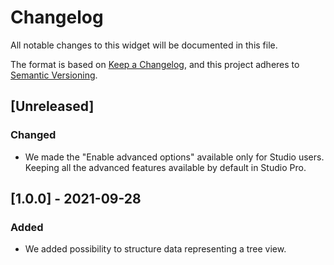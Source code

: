 # Changelog
All notable changes to this widget will be documented in this file.

The format is based on [Keep a Changelog](https://keepachangelog.com/en/1.0.0/), and this project adheres to [Semantic Versioning](https://semver.org/spec/v2.0.0.html).

## [Unreleased]

### Changed
- We made the "Enable advanced options" available only for Studio users. Keeping all the advanced features available by default in Studio Pro.

## [1.0.0] - 2021-09-28

### Added
- We added possibility to structure data representing a tree view.
